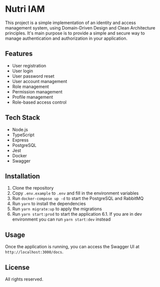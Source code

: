 # Nutri IAM

This project is a simple implementation of an identity and access management system, using Domain-Driven Design and Clean Architecture principles. It's main purpose is to provide a simple and secure way to manage authentication and authorization in your application.

## Features

- User registration
- User login
- User password reset
- User account management
- Role management
- Permission management
- Profile management
- Role-based access control

## Tech Stack

- Node.js
- TypeScript
- Express
- PostgreSQL
- Jest
- Docker
- Swagger

## Installation

1. Clone the repository
2. Copy `.env.example` to `.env` and fill in the environment variables
3. Run `docker-compose up -d` to start the PostgreSQL and RabbitMQ
4. Run `yarn` to install the dependencies
5. Run `yarn migrate:up` to apply the migrations
6. Run `yarn start:prod` to start the application
   6.1. If you are in dev environment you can run `yarn start:dev` instead

## Usage

Once the application is running, you can access the Swagger UI at `http://localhost:3000/docs`.

## License

All rights reserved.
